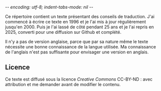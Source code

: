 -*- encoding: utf-8; indent-tabs-mode: nil -*-

Ce répertoire contient un texte présentant des conseils
de traduction. J'ai commencé à écrire ce texte en 1996
et je l'ai mis à jour régulièrement jusqu'en 2000.
Puis je l'ai lassé de côté pendant 25 ans et je l'ai
repris en 2025, converti pour une diffusion sur Github
et complété.

Il n'y a pas de version anglaise, parce que par sa nature
même le texte nécessite une bonne connaissance de la langue
utilisée. Ma connaissance de l'anglais n'est pas suffisante
pour envisager une version en anglais.

Licence
-------

Ce texte est diffusé sous la licence _Creative Commons_
CC-BY-ND : avec attribution et me demander avant de modifier
le contenu.
